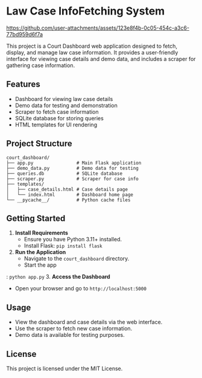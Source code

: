 # Law Case InfoFetching System




https://github.com/user-attachments/assets/123e8f4b-0c05-454c-a3c6-77bd959d6f7a




This project is a Court Dashboard web application designed to fetch, display, and manage law case information. It provides a user-friendly interface for viewing case details and demo data, and includes a scraper for gathering case information.

## Features
- Dashboard for viewing law case details
- Demo data for testing and demonstration
- Scraper to fetch case information
- SQLite database for storing queries
- HTML templates for UI rendering

## Project Structure
```
court_dashboard/
├── app.py                # Main Flask application
├── demo_data.py          # Demo data for testing
├── queries.db            # SQLite database
├── scraper.py            # Scraper for case info
├── templates/
│   ├── case_details.html # Case details page
│   └── index.html        # Dashboard home page
└── __pycache__/          # Python cache files
```

## Getting Started
1. **Install Requirements**
   - Ensure you have Python 3.11+ installed.
   - Install Flask: `pip install flask`
2. **Run the Application**
   - Navigate to the `court_dashboard` directory.
   - Start the app



: `python app.py`
3. **Access the Dashboard**
   - Open your browser and go to `http://localhost:5000`

## Usage
- View the dashboard and case details via the web interface.
- Use the scraper to fetch new case information.
- Demo data is available for testing purposes.

## License
This project is licensed under the MIT License.
